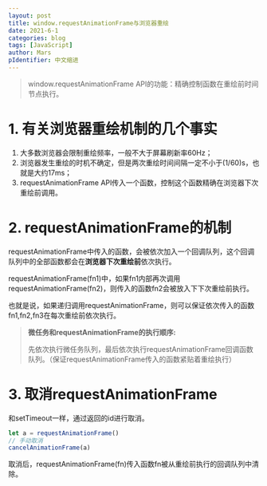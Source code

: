 ```yaml
---
layout: post
title: window.requestAnimationFrame与浏览器重绘
date: 2021-6-1
categories: blog
tags: [JavaScript]
author: Mars
pIdentifier: 中文缩进
---
```


> window.requestAnimationFrame API的功能：精确控制函数在重绘前时间节点执行。
>

# 1. 有关浏览器重绘机制的几个事实

1. 大多数浏览器会限制重绘频率，一般不大于屏幕刷新率60Hz；
2. 浏览器发生重绘的时机不确定，但是两次重绘时间间隔一定不小于(1/60)s，也就是大约17ms；
3. requestAnimationFrame API传入一个函数，控制这个函数精确在浏览器下次重绘前调用。

# 2. requestAnimationFrame的机制

requestAnimationFrame中传入的函数，会被依次加入一个回调队列，这个回调队列中的全部函数都会在**浏览器下次重绘前**依次执行。

requestAnimationFrame(fn1)中，如果fn1内部再次调用requestAnimationFrame(fn2)，则传入的函数fn2会被放入下下次重绘前执行。

也就是说，如果递归调用requestAnimationFrame，则可以保证依次传入的函数fn1,fn2,fn3在每次重绘前依次执行。

> **微任务和requestAnimationFrame的执行顺序:**
>
> 先依次执行微任务队列，最后依次执行requestAnimationFrame回调函数队列。（保证requestAnimationFrame传入的函数紧贴着重绘执行）

# 3. 取消requestAnimationFrame

和setTimeout一样，通过返回的id进行取消。

```js
let a = requestAnimationFrame()
// 手动取消
cancelAnimationFrame(a)
```

取消后，requestAnimationFrame(fn)传入函数fn被从重绘前执行的回调队列中清除。

